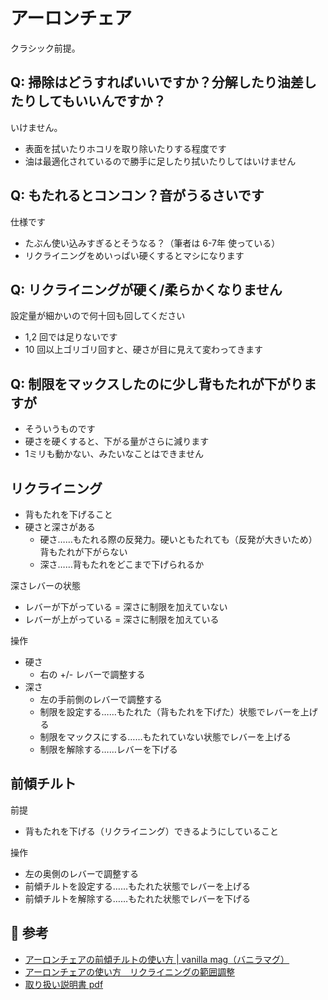 # アーロンチェア
クラシック前提。

## Q: 掃除はどうすればいいですか？分解したり油差したりしてもいいんですか？
いけません。

- 表面を拭いたりホコリを取り除いたりする程度です
- 油は最適化されているので勝手に足したり拭いたりしてはいけません

## Q: もたれるとコンコン？音がうるさいです
仕様です

- たぶん使い込みすぎるとそうなる？（筆者は 6-7年 使っている）
- リクライニングをめいっぱい硬くするとマシになります

## Q: リクライニングが硬く/柔らかくなりません
設定量が細かいので何十回も回してください

- 1,2 回では足りないです
- 10 回以上ゴリゴリ回すと、硬さが目に見えて変わってきます

## Q: 制限をマックスしたのに少し背もたれが下がりますが
- そういうものです
- 硬さを硬くすると、下がる量がさらに減ります
- 1ミリも動かない、みたいなことはできません

## リクライニング
- 背もたれを下げること
- 硬さと深さがある
    - 硬さ……もたれる際の反発力。硬いともたれても（反発が大きいため）背もたれが下がらない
    - 深さ……背もたれをどこまで下げられるか

深さレバーの状態

- レバーが下がっている = 深さに制限を加えていない
- レバーが上がっている = 深さに制限を加えている

操作

- 硬さ
    - 右の +/- レバーで調整する
- 深さ
    - 左の手前側のレバーで調整する
    - 制限を設定する……もたれた（背もたれを下げた）状態でレバーを上げる
    - 制限をマックスにする……もたれていない状態でレバーを上げる
    - 制限を解除する……レバーを下げる

## 前傾チルト
前提

- 背もたれを下げる（リクライニング）できるようにしていること

操作

- 左の奥側のレバーで調整する
- 前傾チルトを設定する……もたれた状態でレバーを上げる
- 前傾チルトを解除する……もたれた状態でレバーを下げる

## :memo: 参考
- [アーロンチェアの前傾チルトの使い方 | vanilla mag（バニラマグ）](https://nonversus.jp/vmag/2016-784/)
- [アーロンチェアの使い方　リクライニングの範囲調整](https://www.vanilla-chair.com/fs/aeron/c/function-range)
- [取り扱い説明書 pdf](https://www.raku1.co.jp/up/OC-10114.pdf)
